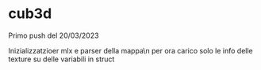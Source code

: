 # cub3d

Primo push del 20/03/2023

Inizializzatzioer mlx e parser della mappa\n
per ora carico solo le info delle texture su delle variabili in struct
